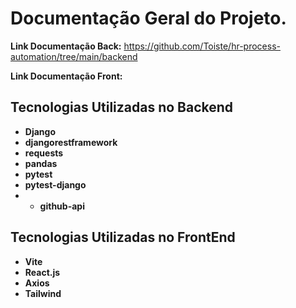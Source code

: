 # Documentação Geral do Projeto.

**Link Documentação Back:** https://github.com/Toiste/hr-process-automation/tree/main/backend

**Link Documentação Front:**

## Tecnologias Utilizadas no Backend
- **Django**
- **djangorestframework**
- **requests**
- **pandas**
- **pytest**
- **pytest-django**
- - **github-api**

## Tecnologias Utilizadas no FrontEnd

- **Vite**
- **React.js**
- **Axios**
- **Tailwind**
